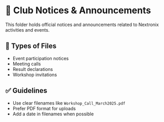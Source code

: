 # 📢 Club Notices & Announcements

This folder holds official notices and announcements related to Nextronix activities and events.

## 📌 Types of Files
- Event participation notices
- Meeting calls
- Result declarations
- Workshop invitations

## ✅ Guidelines
- Use clear filenames like `Workshop_Call_March2025.pdf`
- Prefer PDF format for uploads
- Add a date in filenames when possible
